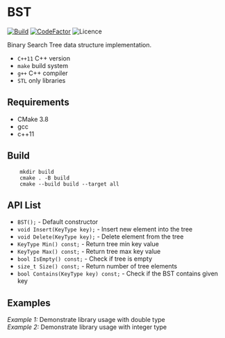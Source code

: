 # BST

[![Build](https://github.com/AlexandarDjordjevic/BSTree/actions/workflows/test-code.yml/badge.svg)](https://github.com/AlexandarDjordjevic/BSTree/actions/workflows/test-code.yml)
[![CodeFactor](https://www.codefactor.io/repository/github/alexandardjordjevic/trees/badge)](https://www.codefactor.io/repository/github/alexandardjordjevic/trees)
![Licence](https://img.shields.io/github/license/AlexandarDjordjevic/BST?style=flat) 

Binary Search Tree data structure implementation.

* `C++11` C++ version
* `make` build system
* `g++` C++ compiler
* `STL` only libraries

## Requirements

* CMake 3.8
* gcc
* c++11

## Build

```shell
    mkdir build
    cmake . -B build
    cmake --build build --target all
```

## API List

* `BST();` - Default constructor
* `void Insert(KeyType key);` - Insert new element into the tree
* `void Delete(KeyType key);` - Delete element from the tree
* `KeyType Min() const;` - Return tree min key value
* `KeyType Max() const;` - Return tree max key value
* `bool IsEmpty() const;` - Check if tree is empty
* `size_t Size() const;` - Return number of tree elements
* `bool Contains(KeyType key) const;` - Check if the BST contains given key

## Examples

_Example 1:_ Demonstrate library usage with double type  
_Example 2:_ Demonstrate library usage with integer type
